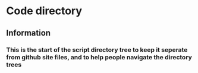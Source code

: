 # Code directory

## Information
### This is the start of the script directory tree to keep it seperate from github site files, and to help people navigate the directory trees
